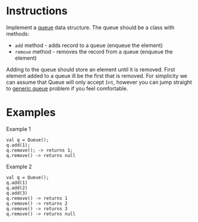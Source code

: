 # Instructions
Implement a [queue](https://en.wikipedia.org/wiki/Queue_(abstract_data_type)) data structure. The queue should be a class with methods:
* `add` method - adds record to a queue (enqueue the element)
* `remove` method - removes the record from a queue (enqueue the element)

Adding to the queue should store an element until it is removed. First element added to a queue ill be the first that is removed. For
simplicity we can assume that Queue will only accept `Int`, however you can jump straight to [generic queue](../genericqueue/GenericQueue.md)
problem if you feel comfortable.


# Examples
Example 1
```
val q = Queue();
q.add(1);
q.remove(); -> returns 1;
q.remove() -> returns null
```

Example 2
```
val q = Queue();
q.add(1)
q.add(2)
q.add(3)
q.remove() -> returns 1
q.remove() -> returns 2
q.remove() -> returns 3
q.remove() -> returns null
```
